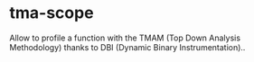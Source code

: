 # tma-scope
Allow to profile a function with the TMAM (Top Down Analysis Methodology)  thanks to DBI (Dynamic Binary Instrumentation)..
